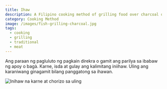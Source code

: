 ```yaml
---
title: Ihaw
description: A Filipino cooking method of grilling food over charcoal or fire
category: Cooking Method
image: /images/fish-grilling-charcoal.jpg
tags:
  - cooking
  - grilling
  - traditional
  - meat
---
```


Ang paraan ng pagluluto ng pagkain direkra o gamit ang parilya sa ibabaw ng apoy o bagà. Karne, isda at gulay ang kalimitang iniihaw. Uling ang karaniwang ginagamit bilang panggatong sa ihawan.

![Inihaw na karne at chorizo sa uling](/images/grill-chorizo-liempo.jpg)
